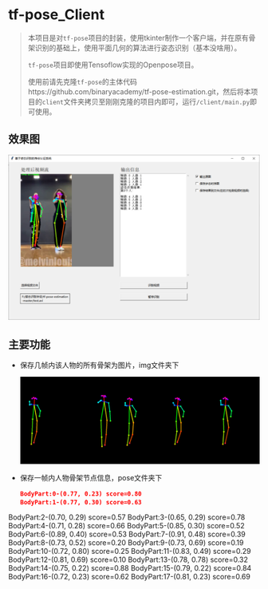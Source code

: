 # tf-pose_Client

>本项目是对`tf-pose`项目的封装，使用tkinter制作一个客户端，并在原有骨架识别的基础上，使用平面几何的算法进行姿态识别（基本没啥用）。
>
>`tf-pose`项目即使用Tensoflow实现的Openpose项目。
>
>使用前请先克隆`tf-pose`的主体代码https://github.com/binaryacademy/tf-pose-estimation.git，然后将本项目的`client`文件夹拷贝至刚刚克隆的项目内即可，运行`/client/main.py`即可使用。

## 效果图

![](img/效果图.png)

## 主要功能

- 保存几帧内该人物的所有骨架为图片，img文件夹下

  ![](img/4-pose-people0.png)

- 保存一帧内人物骨架节点信息，pose文件夹下

  ```json
  BodyPart:0-(0.77, 0.23) score=0.80 
  BodyPart:1-(0.77, 0.30) score=0.63 
BodyPart:2-(0.70, 0.29) score=0.57 
  BodyPart:3-(0.65, 0.29) score=0.78 
  BodyPart:4-(0.71, 0.28) score=0.66 
  BodyPart:5-(0.85, 0.30) score=0.52 
  BodyPart:6-(0.89, 0.40) score=0.53 
  BodyPart:7-(0.91, 0.48) score=0.39 
  BodyPart:8-(0.73, 0.52) score=0.20 
  BodyPart:9-(0.73, 0.69) score=0.19 
  BodyPart:10-(0.72, 0.80) score=0.25 
  BodyPart:11-(0.83, 0.49) score=0.29 
  BodyPart:12-(0.81, 0.69) score=0.10 
  BodyPart:13-(0.78, 0.78) score=0.32 
  BodyPart:14-(0.75, 0.22) score=0.88 
  BodyPart:15-(0.79, 0.22) score=0.84 
  BodyPart:16-(0.72, 0.23) score=0.62 
  BodyPart:17-(0.81, 0.23) score=0.69
  ```
  
  

